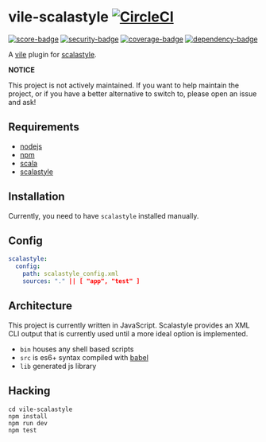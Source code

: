 # vile-scalastyle [![CircleCI](https://circleci.com/gh/forthright/vile-scalastyle.svg?style=svg&circle-token=004bffac81b98d18e7d2af91c9cf38987de69a0d)](https://circleci.com/gh/forthright/vile-scalastyle)

[![score-badge](https://vile.io/api/v0/users/brentlintner/vile-scalastyle/badges/score?token=uFywUmzZfbg6UboLzn6R)](https://vile.io/~/brentlintner/vile-scalastyle) [![security-badge](https://vile.io/api/v0/users/brentlintner/vile-scalastyle/badges/security?token=uFywUmzZfbg6UboLzn6R)](https://vile.io/~/brentlintner/vile-scalastyle) [![coverage-badge](https://vile.io/api/v0/users/brentlintner/vile-scalastyle/badges/coverage?token=uFywUmzZfbg6UboLzn6R)](https://vile.io/~/brentlintner/vile-scalastyle) [![dependency-badge](https://vile.io/api/v0/users/brentlintner/vile-scalastyle/badges/dependency?token=uFywUmzZfbg6UboLzn6R)](https://vile.io/~/brentlintner/vile-scalastyle)

A [vile](https://vile.io) plugin for [scalastyle](http://www.scalastyle.org).

**NOTICE**

This project is not actively maintained. If you want to
help maintain the project, or if you have a better
alternative to switch to, please open an issue and ask!

## Requirements

- [nodejs](http://nodejs.org)
- [npm](http://npmjs.org)
- [scala](http://php.net)
- [scalastyle](http://www.scalastyle.org)

## Installation

Currently, you need to have `scalastyle` installed manually.

## Config

```yml
scalastyle:
  config:
    path: scalastyle_config.xml
    sources: "." || [ "app", "test" ]
```

## Architecture

This project is currently written in JavaScript. Scalastyle provides
an XML CLI output that is currently used until a more ideal
option is implemented.

- `bin` houses any shell based scripts
- `src` is es6+ syntax compiled with [babel](https://babeljs.io)
- `lib` generated js library

## Hacking

    cd vile-scalastyle
    npm install
    npm run dev
    npm test
